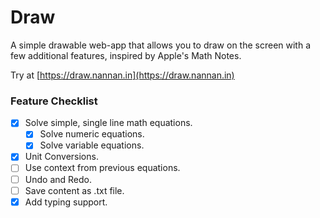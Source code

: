 # Draw

A simple drawable web-app that allows you to draw on the screen with a few additional features, inspired by Apple's Math Notes.

Try at [https://draw.nannan.in](https://draw.nannan.in)

### Feature Checklist

- [x] Solve simple, single line math equations.
  - [x] Solve numeric equations.
  - [x] Solve variable equations.
- [x] Unit Conversions.
- [ ] Use context from previous equations.
- [ ] Undo and Redo.
- [ ] Save content as .txt file.
- [x] Add typing support.